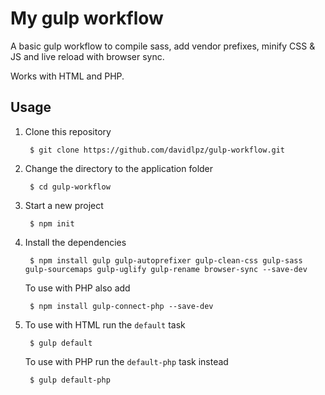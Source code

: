My gulp workflow
======================
A basic gulp workflow to compile sass, add vendor prefixes, minify CSS & JS and live reload with browser sync.

Works with HTML and PHP.

## Usage

1. Clone this repository

        $ git clone https://github.com/davidlpz/gulp-workflow.git

2. Change the directory to the application folder

        $ cd gulp-workflow

3. Start a new project

        $ npm init

4. Install the dependencies

        $ npm install gulp gulp-autoprefixer gulp-clean-css gulp-sass gulp-sourcemaps gulp-uglify gulp-rename browser-sync --save-dev

	To use with PHP also add

		$ npm install gulp-connect-php --save-dev

5. To use with HTML run the `default` task

        $ gulp default

    To use with PHP run the `default-php`  task instead

        $ gulp default-php